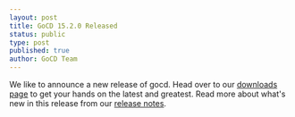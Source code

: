 ```yaml
---
layout: post
title: GoCD 15.2.0 Released
status: public
type: post
published: true
author: GoCD Team
---
```


We like to announce a new release of gocd. Head over to our [downloads page](http://www.go.cd/download/) to get your hands on the latest and greatest. Read more about what's new in this release from our [release notes](http://www.go.cd/releases/#latest).

